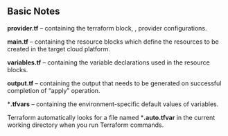 ## Basic Notes

**provider.tf** – containing the terraform block, , provider configurations.

**main.tf** – containing the resource blocks which define the resources to be created in the target cloud platform.

**variables.tf** – containing the variable declarations used in the resource blocks.

**output.tf** – containing the output that needs to be generated on successful completion of “apply” operation.

***.tfvars** – containing the environment-specific default values of variables.

Terraform automatically looks for a file named ***.auto.tfvar** in the current working directory when you run Terraform commands.
